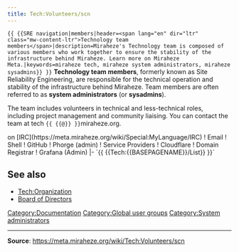 ```yaml
---
title: Tech:Volunteers/scn
---
```


 `{{ {{SRE navigation|members|header=<span lang="en" dir="ltr" class="mw-content-ltr">Technology team members</span>|description=Miraheze's Technology team is composed of various members who work together to ensure the stability of the infrastructure behind Miraheze. Learn more on Miraheze Meta.|keywords=miraheze tech, miraheze system administrators, miraheze sysadmins}} }}`
**Technology team members**, formerly known as Site Reliability Engineering, are responsible for the technical operation and stability of the infrastructure behind Miraheze. Team members are often referred to as **system administrators** (or **sysadmins**).

The team includes volunteers in technical and less-technical roles, including project management and community liaising. You can contact the team at tech `{{ {{@}} }}`miraheze.org.

<div style="width: 100%; overflow: auto;>
{| class="wikitable center"
|-
! class="unsortable"| [ `{{ {{fullurl:Tech:Volunteers/List|action=edit}} }}` +/-]
! Name & Role
! Libera Chat nickname <br /> on [IRC](https://meta.miraheze.org/wiki/Special:MyLanguage/IRC)
! Email
! Shell
! GitHub
! Phorge (admin)
! Service Providers
! Cloudflare
! Domain Registrar
! Grafana (Admin)
|- `{{ {{Tech:{{BASEPAGENAME}}/List}} }}`

## See also
* [Tech:Organization](https://meta.miraheze.org/wiki/Tech:Organization)
* [Board of Directors](https://meta.miraheze.org/wiki/Board_of_Directors)

[Category:Documentation](https://meta.miraheze.org/wiki/Category:Documentation)
[Category:Global user groups](https://meta.miraheze.org/wiki/Category:Global_user_groups)
[Category:System administrators](https://meta.miraheze.org/wiki/Category:System_administrators)

----
**Source**: https://meta.miraheze.org/wiki/Tech:Volunteers/scn
